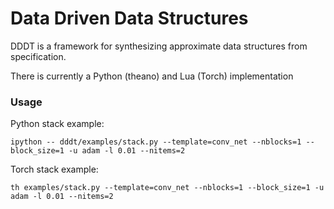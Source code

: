 # Data Driven Data Structures

DDDT is a framework for synthesizing approximate data structures from specification.

There is currently a Python (theano) and Lua (Torch) implementation

### Usage

Python stack example:
```
ipython -- dddt/examples/stack.py --template=conv_net --nblocks=1 --block_size=1 -u adam -l 0.01 --nitems=2
```

Torch stack example:

```
th examples/stack.py --template=conv_net --nblocks=1 --block_size=1 -u adam -l 0.01 --nitems=2
```

